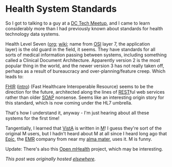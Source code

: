 # Health System Standards


So I got to talking to a guy at a <a href="http://www.meetup.com/DC-Tech-Meetup/">DC Tech Meetup</a>, and I came to learn considerably more than I had previously known about standards for health technology data systems.

Health Level Seven (<a href="http://www.hl7.org/">org</a>; <a href="http://en.wikipedia.org/wiki/Health_Level_7">wiki</a>;&#160;name from&#160;<a href="http://en.wikipedia.org/wiki/OSI_model">OSI</a>&#160;layer 7, the application layer)&#160;is the old guard in the field, it seems. They have standards for all sorts of medical information passing between systems, including something called a Clinical Document Architecture. Apparently version 2 is the most popular thing in the world, and the newer version 3 has not really taken off, perhaps as a result of bureaucracy and over-planning/feature creep. Which leads to:

<a href="http://hl7.org/implement/standards/fhir/">FHIR</a>&#160;(<a href="http://www.hl7standards.com/blog/2013/03/26/hl7-fhir/">intro</a>) (Fast Healthcare Interoperable Resource) seems to be the direction for the future, architected along the lines of <a href="http://en.wikipedia.org/wiki/Representational_state_transfer">REST</a>ful web services rather than older <a href="http://en.wikipedia.org/wiki/SOAP">SOAP</a> nonsense. Seems like an interesting origin story for this standard, which is now coming under the HL7 umbrella.

That's how I understand it, anyway - I'm just hearing about all these systems for the first time!

Tangentially, I learned that <a href="http://en.wikipedia.org/wiki/VistA">VistA</a> is written in <a href="http://en.wikipedia.org/wiki/MUMPS">M</a>! I guess they're sort of the original M users, but I hadn't heard about M at all since I heard long ago that <a href="http://www.epic.com/">Epic</a>, the <a href="http://en.wikipedia.org/wiki/Electronic_health_record">EMR</a> company from near my <a href="http://www.wisc.edu/">alma mater</a>, uses it. M is funny.

Update: There's also this <a href="http://openmhealth.org/">Open mHealth</a> project, which may be interesting.



*This post was originally hosted [elsewhere](https://planspacedotorg.wordpress.com/2013/08/25/health-system-standards/).*
